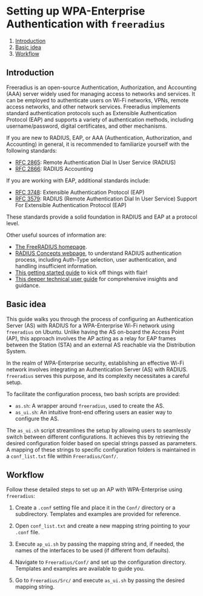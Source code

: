 # Setting up WPA-Enterprise Authentication with `freeradius`

1. [Introduction](#introduction)
2. [Basic idea](#basic-idea)
3. [Workflow](#workflow)

## Introduction

Freeradius is an open-source Authentication, Authorization, and Accounting (AAA) server widely used for managing access to networks and services.
It can be employed to authenticate users on Wi-Fi networks, VPNs, remote access networks, and other network services.
Freeradius implements standard authentication protocols such as Extensible Authentication Protocol (EAP) and supports
a variety of authentication methods, including username/password, digital certificates, and other mechanisms.

If you are new to RADIUS, EAP, or AAA (Authentication, Authorization, and Accounting) in general, it is recommended to familiarize yourself with the following standards:

- [RFC 2865](https://datatracker.ietf.org/doc/html/rfc2865): Remote Authentication Dial In User Service (RADIUS)
- [RFC 2866](https://datatracker.ietf.org/doc/html/rfc2866): RADIUS Accounting

If you are working with EAP, additional standards include:

- [RFC 3748](https://datatracker.ietf.org/doc/html/rfc3748): Extensible Authentication Protocol (EAP)
- [RFC 3579](https://datatracker.ietf.org/doc/html/rfc3579): RADIUS (Remote Authentication Dial In User Service) Support For Extensible Authentication Protocol (EAP)

These standards provide a solid foundation in RADIUS and EAP at a protocol level.

Other useful sources of information are:

- [The FreeRADIUS homepage](https://wiki.freeradius.org/Home).
- [RADIUS Concepts webpage](https://wiki.freeradius.org/guide/Concepts), to understand RADIUS authentication process, including Auth-Type selection, user authentication, and handling insufficient information.
- [This getting started guide](https://wiki.freeradius.org/guide/Getting-Started) to kick off things with flair!
- [This deeper technical user guide](https://networkradius.com/doc/FreeRADIUS%20Technical%20Guide.pdf)  for comprehensive insights and guidance.

## Basic idea

This guide walks you through the process of configuring an Authentication Server (AS) with RADIUS for a WPA-Enterprise Wi-Fi network using `freeradius` on Ubuntu. Unlike having the AS on-board the Access Point (AP), this approach involves the AP acting as a relay for EAP frames between the Station (STA) and an external AS reachable via the Distribution System.

In the realm of WPA-Enterprise security, establishing an effective Wi-Fi network involves integrating an Authentication Server (AS) with RADIUS. `freeradius` serves this purpose, and its complexity necessitates a careful setup.

To facilitate the configuration process, two bash scripts are provided:

- `as.sh`: A wrapper around `freeradius`, used to create the AS.
- `as_ui.sh`: An intuitive front-end offering users an easier way to configure the AS.

The `as_ui.sh` script streamlines the setup by allowing users to seamlessly switch between different configurations. It achieves this by retrieving the desired configuration folder based on special strings passed as parameters. A mapping of these strings to specific configuration folders is maintained in a `conf_list.txt` file within `Freeradius/Conf/`.

## Workflow

Follow these detailed steps to set up an AP with WPA-Enterprise using `freeradius`:

1. Create a `.conf` setting file and place it in the `Conf/` directory or a subdirectory. Templates and examples are provided for reference.

2. Open `conf_list.txt` and create a new mapping string pointing to your `.conf` file.

3. Execute `ap_ui.sh` by passing the mapping string and, if needed, the names of the interfaces to be used (if different from defaults).

4. Navigate to `Freeradius/Conf/` and set up the configuration directory. Templates and examples are available to guide you.

5. Go to `Freeradius/Src/` and execute `as_ui.sh` by passing the desired mapping string.
